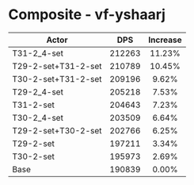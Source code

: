 # Composite - vf-yshaarj
| Actor | DPS | Increase |
|---|:---:|:---:|
|T31-2_4-set|212263|11.23%|
|T29-2-set+T31-2-set|210789|10.45%|
|T30-2-set+T31-2-set|209196|9.62%|
|T29-2_4-set|205218|7.53%|
|T31-2-set|204643|7.23%|
|T30-2_4-set|203509|6.64%|
|T29-2-set+T30-2-set|202766|6.25%|
|T29-2-set|197211|3.34%|
|T30-2-set|195973|2.69%|
|Base|190839|0.00%|
